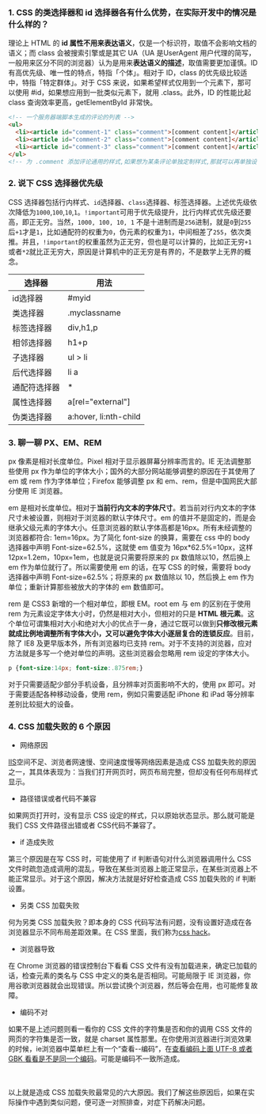 ### 1. CSS 的类选择器和 id 选择器各有什么优势，在实际开发中的情况是什么样的？

理论上 HTML 的 **id 属性不用来表达语义**，仅是一个标识符，取值不会影响文档的语义；而 class 会被搜索引擎或是其它 UA（UA 是UserAgent 用户代理的简写，一般用来区分不同的浏览器）认为是用来**表达语义的描述**，取值需要更加谨慎。ID 有高优先级、唯一性的特点，特指「个体」。相对于 ID，class 的优先级比较适中，特指「特定群体」。对于 CSS 来说，如果希望样式仅用到一个元素下，那可以使用 #id，如果想应用到一批类似元素下，就用 .class。此外，ID 的性能比起 class 查询效率更高，getElementById 非常快。

```html
<!-- 一个服务器端脚本生成的评论的列表 -->
<ul>
  <li><article id="comment-1" class="comment">[comment content]</article></li>
  <li><article id="comment-2" class="comment">[comment content]</article></li>
  <li><article id="comment-3" class="comment">[comment content]</article></li>
</ul>
<!-- 为 .comment 添加评论通用的样式,如果想为某条评论单独定制样式,那就可以再单独设 #comment-1 的样式 -->
```

### 2. 说下 CSS 选择器优先级

CSS 选择器包括行内样式、`id`选择器、`class`选择器、标签选择器。上述优先级依次降低为`1000`,`100`,`10`,`1`。`!important`可用于优先级提升，比行内样式优先级还要高，即正无穷。当然，`1000, 100, 10, 1` 不是十进制而是`256`进制，就是`0`到`255`后`+1`才是`1`，比如通配符的权重为`0`，伪元素的权重为`1`，中间相差了`255`，依次类推。并且，`!important`的权重虽然为正无穷，但也是可以计算的，比如正无穷`+1`或者`*2`就比正无穷大，原因是计算机中的正无穷是有界的，不是数学上无界的概念。

| 选择器       | 用法                  |
| ------------ | --------------------- |
| id选择器     | #myid                 |
| 类选择器     | .myclassname          |
| 标签选择器   | div,h1,p              |
| 相邻选择器   | h1+p                  |
| 子选择器     | ul > li               |
| 后代选择器   | li a                  |
| 通配符选择器 | *                     |
| 属性选择器   | a[rel="external"]     |
| 伪类选择器   | a:hover, li:nth-child |

### 3. 聊一聊 PX、EM、REM

px 像素是相对长度单位。Pixel 相对于显示器屏幕分辨率而言的。IE 无法调整那些使用 px 作为单位的字体大小；国外的大部分网站能够调整的原因在于其使用了 em 或 rem 作为字体单位；Firefox 能够调整 px 和 em、rem，但是中国网民大部分使用 IE 浏览器。

em 是相对长度单位。相对于**当前行内文本的字体尺寸**。若当前对行内文本的字体尺寸未被设置，则相对于浏览器的默认字体尺寸。em 的值并不是固定的，而是会继承父级元素的字体大小。任意浏览器的默认字体高都是16px。所有未经调整的浏览器都符合: 1em=16px。为了简化 font-size 的换算，需要在 css 中的 body 选择器中声明 Font-size=62.5%，这就使 em 值变为 16px*62.5%=10px，这样12px=1.2em，10px=1em，也就是说只需要将原来的 px 数值除以10，然后换上 em 作为单位就行了。所以需要使用 em 的话，在写 CSS 的时候，需要将 body 选择器中声明 Font-size=62.5%；将原来的 px 数值除以 10，然后换上 em 作为单位；重新计算那些被放大的字体的 em 数值即可。

rem 是 CSS3 新增的一个相对单位，即根 EM。root em 与 em 的区别在于使用 rem 为元素设定字体大小时，仍然是相对大小，但相对的只是 **HTML 根元素**。这个单位可谓集相对大小和绝对大小的优点于一身，通过它既可以做到**只修改根元素就成比例地调整所有字体大小，又可以避免字体大小逐层复合的连锁反应**。目前，除了 IE8 及更早版本外，所有浏览器均已支持 rem。对于不支持的浏览器，应对方法就是多写一个绝对单位的声明。这些浏览器会忽略用 rem 设定的字体大小。

```css
p {font-size:14px; font-size:.875rem;}
```

对于只需要适配少部分手机设备，且分辨率对页面影响不大的，使用 px 即可。对于需要适配各种移动设备，使用 rem，例如只需要适配 iPhone 和 iPad 等分辨率差别比较挺大的设备。

### 4. CSS 加载失败的 6 个原因

- 网络原因

[IIS](https://baike.baidu.com/item/iis/99720?fr=aladdin)空间不足、浏览者网速慢、空间速度慢等网络因素是造成 CSS 加载失败的原因之一，其具体表现为：当我们打开网页时，网页布局完整，但却没有任何布局样式显示。

- 路径错误或者代码不兼容

如果网页打开时，没有显示 CSS 设定的样式，只以原始状态显示。那么就可能是我们 CSS 文件路径出错或者 CSS代码不兼容了。　

- if 造成失败 

第三个原因是在写 CSS 时，可能使用了 if 判断语句对什么浏览器调用什么 CSS 文件时疏忽造成调用的混乱，导致在某些浏览器上能正常显示，在某些浏览器上不能正常显示。对于这个原因，解决方法就是好好检查造成 CSS 加载失败的 if 判断设置。

- 另类 CSS 加载失败 

何为另类 CSS 加载失败？即本身的 CSS 代码写法有问题，没有设置好造成在各浏览器显示不同布局差距效果。在 CSS 里面，我们称为[css hack](https://www.w3cschool.cn/lugfe/lugfe-vxfp25zq.html)。

- 浏览器导致

在 Chrome 浏览器的错误控制台下看看 CSS 文件有没有加载进来，确定已加载的话，检查元素的类名与 CSS 中定义的类名是否相同。可能局限于 IE 浏览器，你用谷歌浏览器就会出现错误。所以尝试换个浏览器，然后等会在用，也可能修复故障。 

- 编码不对

如果不是上述问题则看一看你的 CSS 文件的字符集是否和你的调用 CSS 文件的网页的字符集是否一致，就是 charset 属性那里。在你使用浏览器进行浏览效果的时候，ie浏览器中菜单栏上有一个“查看--编码”，在<u>查看编码上面 UTF-8 或者 GBK 看看是不是同一个编码</u>。可能是编码不一致所造成。

　　

以上就是造成 CSS 加载失败最常见的六大原因。我们了解这些原因后，如果在实际操作中遇到类似问题，便可逐一对照排查，对症下药解决问题。
